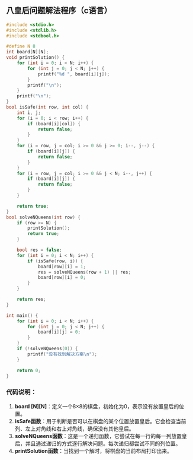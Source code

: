 ## 八皇后问题解法程序（c语言）

```c
#include <stdio.h>
#include <stdlib.h>
#include <stdbool.h>

#define N 8 
int board[N][N];  
void printSolution() {
    for (int i = 0; i < N; i++) {
        for (int j = 0; j < N; j++) {
            printf("%d ", board[i][j]);
        }
        printf("\n");
    }
    printf("\n");
}
bool isSafe(int row, int col) {
    int i, j;
    for (i = 0; i < row; i++) {
        if (board[i][col]) {
            return false;
        }
    }
    for (i = row, j = col; i >= 0 && j >= 0; i--, j--) {
        if (board[i][j]) {
            return false;
        }
    }
    for (i = row, j = col; i >= 0 && j < N; i--, j++) {
        if (board[i][j]) {
            return false;
        }
    }

    return true;
}
bool solveNQueens(int row) {
    if (row >= N) {
        printSolution();
        return true;
    }

    bool res = false; 
    for (int i = 0; i < N; i++) {
        if (isSafe(row, i)) {
            board[row][i] = 1;
            res = solveNQueens(row + 1) || res;
            board[row][i] = 0;
        }
    }

    return res;
}

int main() {
    for (int i = 0; i < N; i++) {
        for (int j = 0; j < N; j++) {
            board[i][j] = 0;
        }
    }
    if (!solveNQueens(0)) {
        printf("没有找到解决方案\n");
    }

    return 0;
}

```

### 代码说明：

1. **board [N][N]**：定义一个8×8的棋盘，初始化为0，表示没有放置皇后的位置。
2. **isSafe函数**：用于判断是否可以在棋盘的某个位置放置皇后。它会检查当前列、左上对角线和右上对角线，确保没有其他皇后。
3. **solveNQueens函数**：这是一个递归函数，它尝试在每一行的每一列放置皇后，并且通过递归的方式逐行解决问题。每次递归都尝试不同的列位置。
4. **printSolution函数**：当找到一个解时，将棋盘的当前布局打印出来。
